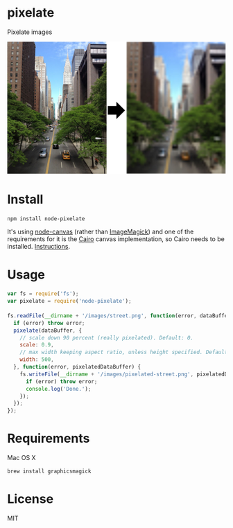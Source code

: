 # pixelate

Pixelate images

<img src="https://raw.githubusercontent.com/miguelmota/node-pixelate/master/screenshot.jpg" width="700">

# Install

```bash
npm install node-pixelate
```

It's using [node-canvas](https://github.com/Automattic/node-canvas) (rather than [ImageMagick](http://www.imagemagick.org/)) and one of the requirements for it is the [Cairo](http://cairographics.org/) canvas implementation, so Cairo needs to be installed. [Instructions](https://github.com/Automattic/node-canvas/wiki/_pages).

# Usage

```javascript
var fs = require('fs');
var pixelate = require('node-pixelate');

fs.readFile(__dirname + '/images/street.png', function(error, dataBuffer) {
  if (error) throw error;
  pixelate(dataBuffer, {
    // scale down 90 percent (really pixelated). Default: 0.
    scale: 0.9,
    // max width keeping aspect ratio, unless height specified. Default: original width.
    width: 500,
  }, function(error, pixelatedDataBuffer) {
    fs.writeFile(__dirname + '/images/pixelated-street.png', pixelatedDataBuffer, function(error) {
      if (error) throw error;
      console.log('Done.');
    });
  });
});
```

# Requirements

Mac OS X

```bash
brew install graphicsmagick
```

# License

MIT
